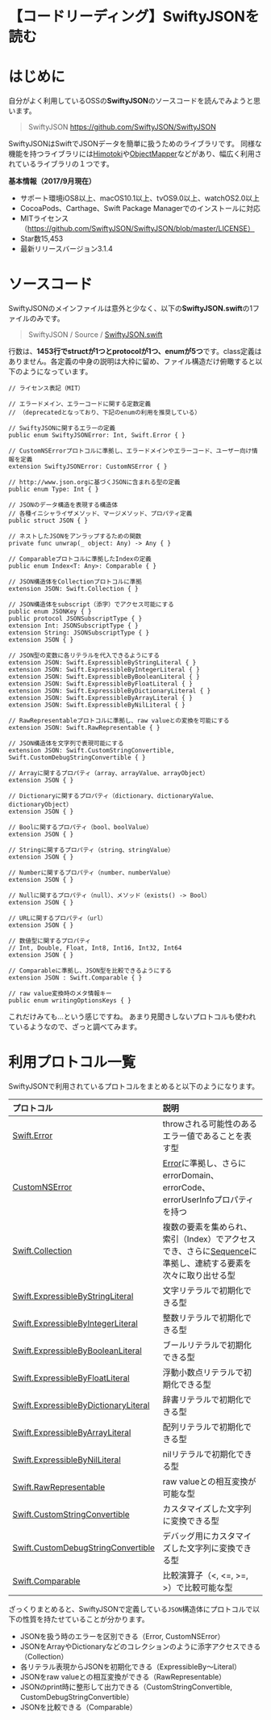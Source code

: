 # 【コードリーディング】SwiftyJSONを読む
# はじめに
自分がよく利用しているOSSの**SwiftyJSON**のソースコードを読んでみようと思います。

> SwiftyJSON
https://github.com/SwiftyJSON/SwiftyJSON

SwiftyJSONはSwiftでJSONデータを簡単に扱うためのライブラリです。
同様な機能を持つライブラリには[Himotoki](https://github.com/ikesyo/Himotoki)や[ObjectMapper](https://github.com/Hearst-DD/ObjectMapper)などがあり、幅広く利用されているライブラリの１つです。

**基本情報（2017/9月現在）**

 - サポート環境iOS8以上、macOS10.1以上、tvOS9.0以上、watchOS2.0以上
 - CocoaPods、Carthage、Swift Package Managerでのインストールに対応
 - MITライセンス（https://github.com/SwiftyJSON/SwiftyJSON/blob/master/LICENSE）
 - Star数15,453
 - 最新リリースバージョン3.1.4

# ソースコード
SwiftyJSONのメインファイルは意外と少なく、以下の**SwiftyJSON.swift**の1ファイルのみです。

> SwiftyJSON / Source / [SwiftyJSON.swift](https://github.com/SwiftyJSON/SwiftyJSON/blob/master/Source/SwiftyJSON.swift)

行数は、**1453行でstructが1つとprotocolが1つ、enumが5つ**です。class定義はありません。各定義の中身の説明は大枠に留め、ファイル構造だけ俯瞰すると以下のようになっています。

```swift:SwiftyJSON.swift（要約）
// ライセンス表記（MIT）

// エラードメイン、エラーコードに関する定数定義
// （deprecatedとなっており、下記のenumの利用を推奨している）

// SwiftyJSONに関するエラーの定義
public enum SwiftyJSONError: Int, Swift.Error { }

// CustomNSErrorプロトコルに準拠し、エラードメインやエラーコード、ユーザー向け情報を定義
extension SwiftyJSONError: CustomNSError { }

// http://www.json.orgに基づくJSONに含まれる型の定義
public enum Type: Int { }

// JSONのデータ構造を表現する構造体
// 各種イニシャライザメソッド、マージメソッド、プロパティ定義
public struct JSON { }

// ネストしたJSONをアンラップするための関数
private func unwrap(_ object: Any) -> Any { }

// Comparableプロトコルに準拠したIndexの定義
public enum Index<T: Any>: Comparable { }

// JSON構造体をCollectionプロトコルに準拠
extension JSON: Swift.Collection { }

// JSON構造体をsubscript（添字）でアクセス可能にする
public enum JSONKey { }
public protocol JSONSubscriptType { }
extension Int: JSONSubscriptType { }
extension String: JSONSubscriptType { }
extension JSON { }

// JSON型の変数に各リテラルを代入できるようにする
extension JSON: Swift.ExpressibleByStringLiteral { }
extension JSON: Swift.ExpressibleByIntegerLiteral { }
extension JSON: Swift.ExpressibleByBooleanLiteral { }
extension JSON: Swift.ExpressibleByFloatLiteral { }
extension JSON: Swift.ExpressibleByDictionaryLiteral { }
extension JSON: Swift.ExpressibleByArrayLiteral { }
extension JSON: Swift.ExpressibleByNilLiteral { }

// RawRepresentableプロトコルに準拠し、raw valueとの変換を可能にする
extension JSON: Swift.RawRepresentable { }

// JSON構造体を文字列で表現可能にする
extension JSON: Swift.CustomStringConvertible, Swift.CustomDebugStringConvertible { }

// Arrayに関するプロパティ（array、arrayValue、arrayObject）
extension JSON { }

// Dictionaryに関するプロパティ（dictionary、dictionaryValue、dictionaryObject）
extension JSON { }

// Boolに関するプロパティ（bool、boolValue）
extension JSON { }

// Stringに関するプロパティ（string、stringValue）
extension JSON { }

// Numberに関するプロパティ（number、numberValue）
extension JSON { }

// Nullに関するプロパティ（null）、メソッド（exists() -> Bool）
extension JSON { }

// URLに関するプロパティ（url）
extension JSON { }

// 数値型に関するプロパティ
// Int, Double, Float, Int8, Int16, Int32, Int64
extension JSON { }

// Comparableに準拠し、JSON型を比較できるようにする
extension JSON : Swift.Comparable { }

// raw value変換時のメタ情報キー
public enum writingOptionsKeys { }
```

これだけみても...という感じですね。
あまり見聞きしないプロトコルも使われているようなので、ざっと調べてみます。

# 利用プロトコル一覧

SwiftyJSONで利用されているプロトコルをまとめると以下のようになります。

|プロトコル|説明|
|:---|:---|
|[Swift.Error](https://developer.apple.com/documentation/swift/error)|throwされる可能性のあるエラー値であることを表す型|
|[CustomNSError](https://developer.apple.com/documentation/foundation/customnserror)|[Error](https://developer.apple.com/documentation/swift/error)に準拠し、さらにerrorDomain、errorCode、errorUserInfoプロパティを持つ|
|[Swift.Collection](https://developer.apple.com/documentation/swift/collection)|複数の要素を集められ、索引（Index）でアクセスでき、さらに[Sequence](https://developer.apple.com/documentation/swift/sequence)に準拠し、連続する要素を次々に取り出せる型|
|[Swift.ExpressibleByStringLiteral](https://developer.apple.com/documentation/swift/expressiblebystringliteral)|文字リテラルで初期化できる型|
|[Swift.ExpressibleByIntegerLiteral](https://developer.apple.com/documentation/swift/expressiblebyintegerliteral)|整数リテラルで初期化できる型|
|[Swift.ExpressibleByBooleanLiteral](https://developer.apple.com/documentation/swift/expressiblebybooleanliteral)|ブールリテラルで初期化できる型|
|[Swift.ExpressibleByFloatLiteral](https://developer.apple.com/documentation/swift/expressiblebyfloatliteral)|浮動小数点リテラルで初期化できる型|
|[Swift.ExpressibleByDictionaryLiteral](https://developer.apple.com/documentation/swift/expressiblebydictionaryliteral)|辞書リテラルで初期化できる型|
|[Swift.ExpressibleByArrayLiteral](https://developer.apple.com/documentation/swift/expressiblebyarrayliteral)|配列リテラルで初期化できる型|
|[Swift.ExpressibleByNilLiteral](https://developer.apple.com/documentation/swift/expressiblebynilliteral)|nilリテラルで初期化できる型|
|[Swift.RawRepresentable](https://developer.apple.com/documentation/swift/rawrepresentable)|raw valueとの相互変換が可能な型|
|[Swift.CustomStringConvertible](https://developer.apple.com/documentation/swift/customstringconvertible)|カスタマイズした文字列に変換できる型|
|[Swift.CustomDebugStringConvertible](https://developer.apple.com/documentation/swift/customdebugstringconvertible)|デバッグ用にカスタマイズした文字列に変換できる型|
|[Swift.Comparable](https://developer.apple.com/documentation/swift/comparable)|比較演算子（<, <=, >=, >）で比較可能な型|

ざっくりまとめると、SwiftyJSONで定義している`JSON`構造体にプロトコルで以下の性質を持たせていることが分かります。

 - JSONを扱う時のエラーを区別できる（Error, CustomNSError）
 - JSONをArrayやDictionaryなどのコレクションのように添字アクセスできる（Collection）
 - 各リテラル表現からJSONを初期化できる（ExpressibleBy〜Literal）
 - JSONをraw valueとの相互変換ができる（RawRepresentable）
 - JSONのprint時に整形して出力できる（CustomStringConvertible, CustomDebugStringConvertible）
 - JSONを比較できる（Comparable）


